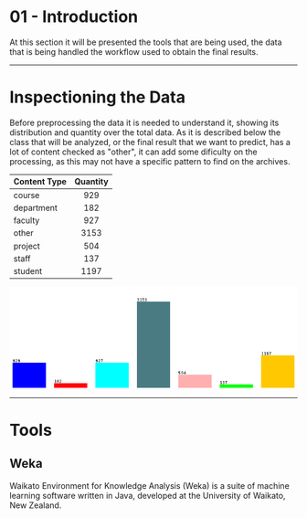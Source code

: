 # 01 - Introduction 

At this section it will be presented the tools that are being used, the data that is being handled the workflow used to obtain the final results.

---------------------------------------

# Inspectioning the Data

Before preprocessing the data it is needed to understand it, showing its distribution and quantity over the total data. 
As it is described below the class that will be analyzed, or the final result that we want to predict, has a lot of content checked as "other", it can add some dificulty on the processing, as this may not have a specific pattern to find on the archives.

| Content Type | Quantity |
|---|:---:| 
| course | 929 | 
| department | 182 | 
| faculty | 927 | 
| other | 3153 | 
| project | 504 | 
| staff | 137 | 
| student | 1197 | 

![Type distribution on total data](images/qType.png)

---------------------------------------

# Tools



## Weka

Waikato Environment for Knowledge Analysis (Weka) is a suite of machine learning software written in Java, developed at the University of Waikato, New Zealand.



